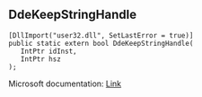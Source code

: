 ## DdeKeepStringHandle

```
[DllImport("user32.dll", SetLastError = true)]
public static extern bool DdeKeepStringHandle(
   IntPtr idInst,
   IntPtr hsz
);
```

Microsoft documentation: [Link](https://learn.microsoft.com/en-us/windows/win32/api/ddeml/nf-ddeml-ddekeepstringhandle)
